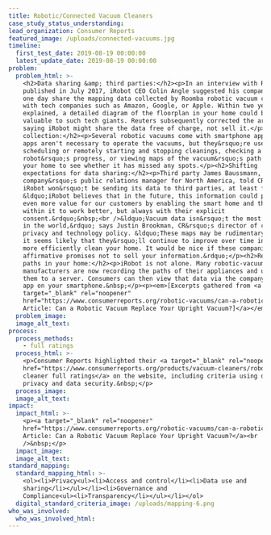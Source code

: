 ```yaml
---
title: Robotic/Connected Vacuum Cleaners
case_study_status_understanding:
lead_organization: Consumer Reports
featured_image: /uploads/connected-vacuums.jpg
timeline:
  first_test_date: 2019-08-19 00:00:00
  latest_update_date: 2019-08-19 00:00:00
problem:
  problem_html: >-
    <h2>Data sharing &amp; third parties:</h2><p>In an interview with Reuters
    published in July 2017, iRobot CEO Colin Angle suggested his company might
    one day share the mapping data collected by Roomba robotic vacuum cleaners
    with tech companies such as Amazon, Google, or Apple. Within two years, he
    explained, a detailed diagram of the floorplan in your home could be highly
    valuable to such tech giants. Reuters subsequently corrected the article,
    saying iRobot might share the data free of charge, not sell it.</p><h2>Data
    collection:</h2><p>Several robotic vacuums come with smartphone apps. These
    apps aren't necessary to operate the vacuums, but they&rsquo;re useful for
    scheduling or remotely starting and stopping cleanings, checking a
    robot&rsquo;s progress, or viewing maps of the vacuum&rsquo;s path around
    your home to see whether it has missed any spots.</p><h2>Shifting
    expectations for data sharing:</h2><p>Third party James Baussmann, the
    company&rsquo;s public relations manager for North America, told CR that
    iRobot won&rsquo;t be sending its data to third parties, at least for now.
    &ldquo;iRobot believes that in the future, this information could provide
    even more value for our customers by enabling the smart home and the devices
    within it to work better, but always with their explicit
    consent.&rdquo;&nbsp;<br />&ldquo;Vacuum data isn&rsquo;t the most sensitive
    in the world,&rdquo; says Justin Brookman, CR&rsquo;s director of consumer
    privacy and technology policy. &ldquo;These maps may be rudimentary now, but
    it seems likely that they&rsquo;ll continue to improve over time in order to
    more efficiently clean your home. It would be nice if these companies made
    affirmative promises not to sell your information.&rdquo;</p><h2>Recording
    paths in your home:</h2><p>iRobot is not alone. Many robotic-vacuum
    manufacturers are now recording the paths of their appliances and uploading
    them to a server. Consumers can then view that data via the company&rsquo;s
    app on your smartphone.&nbsp;</p><p><em>[Excerpts gathered from <a
    target="_blank" rel="noopener"
    href="https://www.consumerreports.org/robotic-vacuums/can-a-robotic-vacuum-replace-your-canister-or-upright/">CR
    Article: Can a Robotic Vacuum Replace Your Upright Vacuum?]</a></em></p>
  problem_image:
  image_alt_text:
process:
  process_methods:
    - full ratings
  process_html: >-
    <p>Consumer Reports highlighted their <a target="_blank" rel="noopener"
    href="https://www.consumerreports.org/products/vacuum-cleaners/robotic-vacuum/view2/">vacuum
    cleaner full ratings</a> on the website, including criteria using data
    privacy and data security.&nbsp;</p>
  process_image:
  image_alt_text:
impact:
  impact_html: >-
    <p><a target="_blank" rel="noopener"
    href="https://www.consumerreports.org/robotic-vacuums/can-a-robotic-vacuum-replace-your-canister-or-upright/">CR
    Article: Can a Robotic Vacuum Replace Your Upright Vacuum?</a><br
    />&nbsp;</p>
  impact_image:
  image_alt_text:
standard_mapping:
  standard_mapping_html: >-
    <ol><li>Privacy<ul><li>Access and control</li><li>Data use and
    sharing</li></ul></li><li>Governance and
    Compliance<ul><li>Transparency</li></ul></li></ol>
  digital_standard_criteria_image: /uploads/mapping-6.png
who_was_involved:
  who_was_involved_html:
---
```


